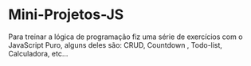 # Mini-Projetos-JS
Para treinar a lógica de programação fiz uma série de exercícios com o JavaScript Puro, alguns deles são: CRUD, Countdown , Todo-list, Calculadora, etc...
